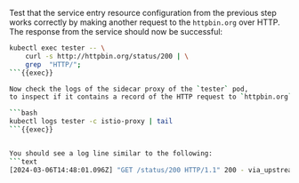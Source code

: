 Test that the service entry resource configuration from the previous step
works correctly by making another request to the `httpbin.org` over HTTP.
The response from the service should now be successful:

```bash
kubectl exec tester -- \
    curl -s http://httpbin.org/status/200 | \
    grep  "HTTP/";
```{{exec}}

Now check the logs of the sidecar proxy of the `tester` pod, 
to inspect if it contains a record of the HTTP request to `httpbin.org`:

```bash
kubectl logs tester -c istio-proxy | tail
```{{exec}}


You should see a log line similar to the following:
```text
[2024-03-06T14:48:01.096Z] "GET /status/200 HTTP/1.1" 200 - via_upstream - "-" 0 0 183 182 "-" "curl/7.88.1" "a1b6ff2f-a5f8-954f-8bb3-f26812af299e" "httpbin.org" "X.Y.Z:80" outbound|80||httpbin.org X.Y.Z:37114 X.Y.Z:80 X.Y.Z:42310 - default
```